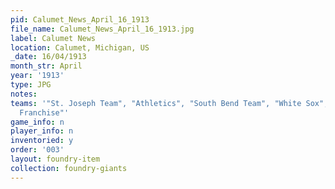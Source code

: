 ```yaml
---
pid: Calumet_News_April_16_1913
file_name: Calumet_News_April_16_1913.jpg
label: Calumet News
location: Calumet, Michigan, US
_date: 16/04/1913
month_str: April
year: '1913'
type: JPG
notes: 
teams: '"St. Joseph Team", "Athletics", "South Bend Team", "White Sox", "Grand Rapids
  Franchise"'
game_info: n
player_info: n
inventoried: y
order: '003'
layout: foundry-item
collection: foundry-giants
---
```


